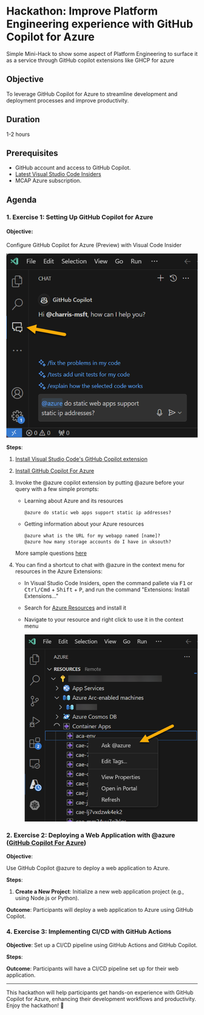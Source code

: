 # Hackathon: Improve Platform Engineering experience with GitHub Copilot for Azure 
Simple Mini-Hack to show some aspect of Platform Engineering to surface it as a service through GitHub copilot extensions like GHCP for azure

## Objective
To leverage GitHub Copilot for Azure to streamline development and deployment processes and improve productivity.

## Duration
1-2 hours

## Prerequisites
- GitHub account and access to GitHub Copilot.
- [Latest Visual Studio Code Insiders](https://code.visualstudio.com/insiders/)
- MCAP Azure subscription.

## Agenda


### 1. Exercise 1: Setting Up GitHub Copilot for Azure

####  **Objective**: 

  Configure GitHub Copilot for Azure (Preview) with Visual Code Insider

  ![image](/images/azure_extension.png)

**Steps**:
  1. [Install Visual Studio Code's GitHub Copilot extension](https://docs.github.com/en/copilot/quickstart)
  2. [Install GitHub Copilot For Azure](https://github.com/microsoft/GitHub-Copilot-for-Azure?tab=readme-ov-file#installation)
  3. Invoke the @azure copilot extension by putting @azure before your query with a few simple prompts:
      - Learning about Azure and its resources        
        ```
        @azure do static web apps support static ip addresses?        
        ```   
      - Getting information about your Azure resources
        ```
        @azure what is the URL for my webapp named [name]?
        @azure how many storage accounts do I have in uksouth?
        ```

      More sample questions [here](https://github.com/microsoft/GitHub-Copilot-for-Azure?tab=readme-ov-file#sample-questions)

  4. You can find a shortcut to chat with @azure in the context menu for resources in the Azure Extensions: 
    
      - In Visual Studio Code Insiders, open the command pallete via <kbd>F1</kbd> or <kbd>Ctrl/Cmd</kbd> + <kbd>Shift</kbd> + <kbd>P</kbd>, and run the command "Extensions: Install Extensions..."
        
      - Search for [Azure Resources](https://marketplace.visualstudio.com/tems?itemName=ms-azuretools.vscode-azureresourcegroups) and install it
     
    
      - Navigate to your resource and right click to use it in the context menu

        ![image](/images/contextualMenu.png)
      

### 2. Exercise 2: Deploying a Web Application with @azure ([GitHub Copilot For Azure](https://techcommunity.microsoft.com/t5/microsoft-developer-community/introducing-github-copilot-for-azure-your-cloud-coding-companion/ba-p/4127644))

**Objective**:

Use GitHub Copilot @azure to deploy a web application to Azure.
 
**Steps**:
  1. **Create a New Project**: Initialize a new web application project (e.g., using Node.js or Python).
 
**Outcome**: Participants will deploy a web application to Azure using GitHub Copilot.

### 4. Exercise 3: Implementing CI/CD with GitHub Actions 

**Objective**:
Set up a CI/CD pipeline using GitHub Actions and GitHub Copilot.

**Steps**:

**Outcome**: Participants will have a CI/CD pipeline set up for their web application.

---

This hackathon will help participants get hands-on experience with GitHub Copilot for Azure, enhancing their development workflows and productivity. Enjoy the hackathon! 🚀

